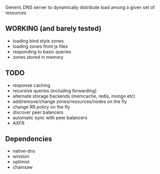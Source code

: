Generic DNS server to dynamically distribute load among a given set of resources

WORKING (and barely tested)
---------------------------

 * loading bind style zones
 * loading zones from js files
 * responding to basic queries
 * zones stored in memory

TODO
----

 * response caching
 * recursive queries (including forwarding)
 * alternate storage backends (memcache, redis, mongo etc)
 * add/remove/change zones/resources/nodes on the fly
 * change RR policy on the fly
 * discover peer balancers
 * automatic sync with peer balancers
 * AXFR

Dependencies
------------

 * native-dns
 * winston
 * optimist
 * chainsaw
